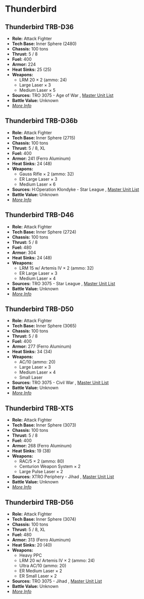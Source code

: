 # Thunderbird 

## Thunderbird TRB-D36 

- **Role:** Attack Fighter 
- **Tech Base:** Inner Sphere (2480) 
- **Chassis:** 100 tons 
- **Thrust:** 5 / 8 
- **Fuel:** 400 
- **Armor:** 224 
- **Heat Sinks:** 25 (25) 
- **Weapons:** 
  - LRM 20 × 2 (ammo: 24) 
  - Large Laser × 3 
  - Medium Laser × 5 
- **Sources:** TRO 3075 - Age of War , [Master Unit List](http://masterunitlist.info/Unit/Details/5231) 
- **Battle Value:** Unknown 
- [*More Info*](thunderbird/thunderbird_trb-d36.md) 

## Thunderbird TRB-D36b 

- **Role:** Attack Fighter 
- **Tech Base:** Inner Sphere (2715) 
- **Chassis:** 100 tons 
- **Thrust:** 5 / 8, XL 
- **Fuel:** 400 
- **Armor:** 241 (Ferro Aluminum) 
- **Heat Sinks:** 24 (48) 
- **Weapons:** 
  - Gauss Rifle × 2 (ammo: 32) 
  - ER Large Laser × 3 
  - Medium Laser × 6 
- **Sources:** H:Operation Klondyke - Star League , [Master Unit List](http://masterunitlist.info/Unit/Details/3227) 
- **Battle Value:** Unknown 
- [*More Info*](thunderbird/thunderbird_trb-d36b.md) 

## Thunderbird TRB-D46 

- **Role:** Attack Fighter 
- **Tech Base:** Inner Sphere (2724) 
- **Chassis:** 100 tons 
- **Thrust:** 5 / 8 
- **Fuel:** 480 
- **Armor:** 304 
- **Heat Sinks:** 24 (48) 
- **Weapons:** 
  - LRM 15 w/ Artemis IV × 2 (ammo: 32) 
  - ER Large Laser × 3 
  - Medium Laser × 4 
- **Sources:** TRO 3075 - Star League , [Master Unit List](http://masterunitlist.info/Unit/Details/5232) 
- **Battle Value:** Unknown 
- [*More Info*](thunderbird/thunderbird_trb-d46.md) 

## Thunderbird TRB-D50 

- **Role:** Attack Fighter 
- **Tech Base:** Inner Sphere (3065) 
- **Chassis:** 100 tons 
- **Thrust:** 5 / 8 
- **Fuel:** 400 
- **Armor:** 277 (Ferro Aluminum) 
- **Heat Sinks:** 34 (34) 
- **Weapons:** 
  - AC/10 (ammo: 20) 
  - Large Laser × 3 
  - Medium Laser × 4 
  - Small Laser 
- **Sources:** TRO 3075 - Civil War , [Master Unit List](http://masterunitlist.info/Unit/Details/5233) 
- **Battle Value:** Unknown 
- [*More Info*](thunderbird/thunderbird_trb-d50.md) 

## Thunderbird TRB-XTS 

- **Role:** Attack Fighter 
- **Tech Base:** Inner Sphere (3073) 
- **Chassis:** 100 tons 
- **Thrust:** 5 / 8 
- **Fuel:** 400 
- **Armor:** 268 (Ferro Aluminum) 
- **Heat Sinks:** 19 (38) 
- **Weapons:** 
  - RAC/5 × 2 (ammo: 80) 
  - Centurion Weapon System × 2 
  - Large Pulse Laser × 2 
- **Sources:** XTRO Periphery - Jihad , [Master Unit List](http://masterunitlist.info/Unit/Details/5577) 
- **Battle Value:** Unknown 
- [*More Info*](thunderbird/thunderbird_trb-xts.md) 

## Thunderbird TRB-D56 

- **Role:** Attack Fighter 
- **Tech Base:** Inner Sphere (3074) 
- **Chassis:** 100 tons 
- **Thrust:** 5 / 8, XL 
- **Fuel:** 480 
- **Armor:** 313 (Ferro Aluminum) 
- **Heat Sinks:** 20 (40) 
- **Weapons:** 
  - Heavy PPC 
  - LRM 20 w/ Artemis IV × 2 (ammo: 24) 
  - Ultra AC/10 (ammo: 20) 
  - ER Medium Laser × 2 
  - ER Small Laser × 2 
- **Sources:** TRO 3075 - Jihad , [Master Unit List](http://masterunitlist.info/Unit/Details/5234) 
- **Battle Value:** Unknown 
- [*More Info*](thunderbird/thunderbird_trb-d56.md) 

